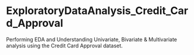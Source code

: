 # ExploratoryDataAnalysis_Credit_Card_Approval
Performing EDA and Understanding Univariate, Bivariate &amp; Multivariate analysis using the Credit Card Approval dataset.
